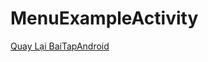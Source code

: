 # MenuExampleActivity
[Quay Lại BaiTapAndroid](https://github.com/LeVOPhuongAnh/BaiTap_Android/blob/master/README.md)

